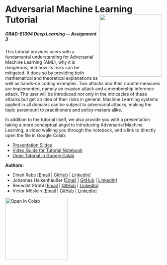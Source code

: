 # Adversarial Machine Learning Tutorial <img src="https://upload.wikimedia.org/wikipedia/commons/thumb/2/23/Hertie_School_of_Governance_logo.svg/1200px-Hertie_School_of_Governance_logo.svg.png" width="200px" align="right" />

##### GRAD-E1394 Deep Learning -- Assignment 3

This tutorial provides users with a fundamental understanding for Adversarial Machine Learning (AML), why it is dangerous, and how its risks can be mitigated. It does so by providing both mathematical and theoretical explanations as well as hands-on coding examples. Two attacks and their countermeasures are implemented, namely an evasion attack and a membership inference attack. The user will be introduced not only in the intricacies of these attacks but get an idea of their risks in general. Machine Learning systems applied in all domains can be subject to adversarial attacks, making the topic paramount to practitioners and policy-makers alike.

In addition to the tutorial itself, we also provide you with a presentation taking a more conceptual angel to introducing Adversarial Machine Learning, a video walking you through the notebook, and a link to directly open the file in Google Colab:

* [Presentation Slides](https://github.com/hertie-data-science-lab/assignment-3---tutorial-adversarial-attacks/blob/30f00c61dc86d4c4a30bd54f81b741ba35ec840d/Presentation/Adversarial%20Machine%20Learning_Presentation_Deep%20Learning.pdf)
* [Video Guide for Tutorial Notebook](https://youtu.be/3XDGxJZZ7ZA)
* [Open Tutorial in Google Colab](https://colab.research.google.com/github/hertie-data-science-lab/assignment-3---tutorial-adversarial-attacks/blob/main/tutorial_adversarial_attacks.ipynb)

**Authors:**

*   Dinah Rabe [[Email](mailto:d.rabe@students.hertie-school.org) | [GitHub](https://github.com/dinahrabe) | [LinkedIn](https://www.linkedin.com/in/dinah-rabe-b58617146/)]
*   Johannes Halkenhäußer [[Email](mailto:j.halkenhaeusser@students.hertie-school.org) | [GitHub](https://github.com/Halkenhaeusser) | [LinkedIn](https://www.linkedin.com/in/johanneshalkenhaeusser/)]
*   Benedikt Ströbl [[Email](mailto:b.stroebl@students.hertie-school.org) | [GitHub](https://github.com/benediktstroebl) | [LinkedIn](https://www.linkedin.com/in/benediktstroebl/)]
*   Victor Möslein [[Email](mailto:v.moeslein@students.hertie-school.org) | [GitHub](https://github.com/sailandcode) | [LinkedIn](https://www.linkedin.com/in/vmoeslein/)]

<a href="https://colab.research.google.com/github/hertie-data-science-lab/assignment-3---tutorial-adversarial-attacks/blob/main/tutorial_adversarial_attacks.ipynb" target="_parent">
<img src="https://colab.research.google.com/assets/colab-badge.svg" alt="Open In Colab" width="200px"/></a>
